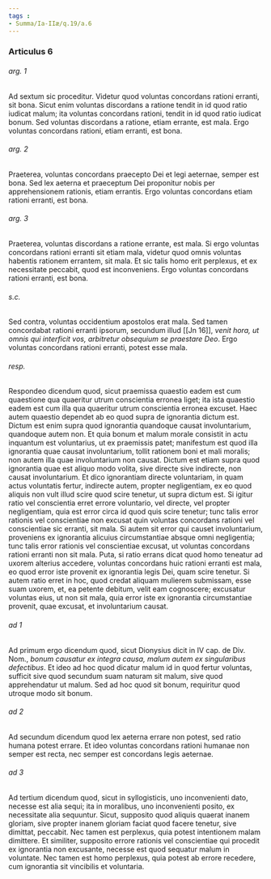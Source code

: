 ```yaml
---
tags : 
- Summa/Ia-IIæ/q.19/a.6
---
```


### Articulus 6

###### arg. 1
Ad sextum sic proceditur. Videtur quod voluntas concordans rationi erranti, sit bona. Sicut enim voluntas discordans a ratione tendit in id quod ratio iudicat malum; ita voluntas concordans rationi, tendit in id quod ratio iudicat bonum. Sed voluntas discordans a ratione, etiam errante, est mala. Ergo voluntas concordans rationi, etiam erranti, est bona.

###### arg. 2
Praeterea, voluntas concordans praecepto Dei et legi aeternae, semper est bona. Sed lex aeterna et praeceptum Dei proponitur nobis per apprehensionem rationis, etiam errantis. Ergo voluntas concordans etiam rationi erranti, est bona.

###### arg. 3
Praeterea, voluntas discordans a ratione errante, est mala. Si ergo voluntas concordans rationi erranti sit etiam mala, videtur quod omnis voluntas habentis rationem errantem, sit mala. Et sic talis homo erit perplexus, et ex necessitate peccabit, quod est inconveniens. Ergo voluntas concordans rationi erranti, est bona.

###### s.c.
Sed contra, voluntas occidentium apostolos erat mala. Sed tamen concordabat rationi erranti ipsorum, secundum illud [[Jn 16]], *venit hora, ut omnis qui interficit vos, arbitretur obsequium se praestare Deo*. Ergo voluntas concordans rationi erranti, potest esse mala.

###### resp.
Respondeo dicendum quod, sicut praemissa quaestio eadem est cum quaestione qua quaeritur utrum conscientia erronea liget; ita ista quaestio eadem est cum illa qua quaeritur utrum conscientia erronea excuset. Haec autem quaestio dependet ab eo quod supra de ignorantia dictum est. Dictum est enim supra quod ignorantia quandoque causat involuntarium, quandoque autem non. Et quia bonum et malum morale consistit in actu inquantum est voluntarius, ut ex praemissis patet; manifestum est quod illa ignorantia quae causat involuntarium, tollit rationem boni et mali moralis; non autem illa quae involuntarium non causat. Dictum est etiam supra quod ignorantia quae est aliquo modo volita, sive directe sive indirecte, non causat involuntarium. Et dico ignorantiam directe voluntariam, in quam actus voluntatis fertur, indirecte autem, propter negligentiam, ex eo quod aliquis non vult illud scire quod scire tenetur, ut supra dictum est. Si igitur ratio vel conscientia erret errore voluntario, vel directe, vel propter negligentiam, quia est error circa id quod quis scire tenetur; tunc talis error rationis vel conscientiae non excusat quin voluntas concordans rationi vel conscientiae sic erranti, sit mala. Si autem sit error qui causet involuntarium, proveniens ex ignorantia alicuius circumstantiae absque omni negligentia; tunc talis error rationis vel conscientiae excusat, ut voluntas concordans rationi erranti non sit mala. Puta, si ratio errans dicat quod homo teneatur ad uxorem alterius accedere, voluntas concordans huic rationi erranti est mala, eo quod error iste provenit ex ignorantia legis Dei, quam scire tenetur. Si autem ratio erret in hoc, quod credat aliquam mulierem submissam, esse suam uxorem, et, ea petente debitum, velit eam cognoscere; excusatur voluntas eius, ut non sit mala, quia error iste ex ignorantia circumstantiae provenit, quae excusat, et involuntarium causat.

###### ad 1
Ad primum ergo dicendum quod, sicut Dionysius dicit in IV cap. de Div. Nom., *bonum causatur ex integra causa, malum autem ex singularibus defectibus*. Et ideo ad hoc quod dicatur malum id in quod fertur voluntas, sufficit sive quod secundum suam naturam sit malum, sive quod apprehendatur ut malum. Sed ad hoc quod sit bonum, requiritur quod utroque modo sit bonum.

###### ad 2
Ad secundum dicendum quod lex aeterna errare non potest, sed ratio humana potest errare. Et ideo voluntas concordans rationi humanae non semper est recta, nec semper est concordans legis aeternae.

###### ad 3
Ad tertium dicendum quod, sicut in syllogisticis, uno inconvenienti dato, necesse est alia sequi; ita in moralibus, uno inconvenienti posito, ex necessitate alia sequuntur. Sicut, supposito quod aliquis quaerat inanem gloriam, sive propter inanem gloriam faciat quod facere tenetur, sive dimittat, peccabit. Nec tamen est perplexus, quia potest intentionem malam dimittere. Et similiter, supposito errore rationis vel conscientiae qui procedit ex ignorantia non excusante, necesse est quod sequatur malum in voluntate. Nec tamen est homo perplexus, quia potest ab errore recedere, cum ignorantia sit vincibilis et voluntaria.


